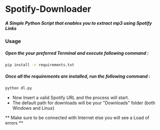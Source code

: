 # Spotify-Downloader

#####    A Simple Python Script that enables you to extract mp3 using Spotify Links

### ######## 


### Usage

##### Open the your preferred Terminal and execute following command : 


```sh
pip install -r requirements.txt
```

##### Once all the requirements are installed, run the following command :
```sh
python dl.py
```
- Now Insert a valid Spotify URL and the process will start.
- The default path for downloads will be your "Downloads" folder (both Windows and Linux)

** Make sure to be connected with Internet else you will see a Load of errors ** 

